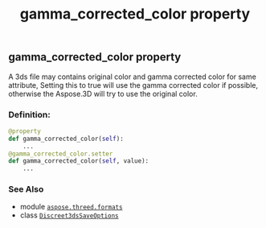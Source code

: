 ﻿---
title: gamma_corrected_color property
second_title: Aspose.3D for Python via .NET API References
description: 
type: docs
weight: 130
url: /python-net/aspose.threed.formats/discreet3dssaveoptions/gamma_corrected_color/
is_root: false
---

## gamma_corrected_color property


A 3ds file may contains original color and gamma corrected color for same attribute,
Setting this to true will use the gamma corrected color if possible, 
otherwise the Aspose.3D will try to use the original color.
### Definition:
```python
@property
def gamma_corrected_color(self):
    ...
@gamma_corrected_color.setter
def gamma_corrected_color(self, value):
    ...
```

### See Also
* module [`aspose.threed.formats`](../../)
* class [`Discreet3dsSaveOptions`](/3d/python-net/aspose.threed.formats/discreet3dssaveoptions)

